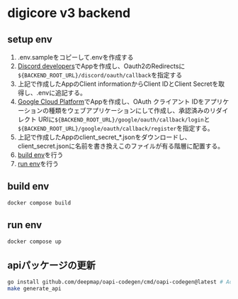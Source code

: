 # digicore v3 backend

## setup env

1. .env.sampleをコピーして.envを作成する
1. [Discord developers](https://discord.com/developers/applications)でAppを作成し、Oauth2のRedirectsに`${BACKEND_ROOT_URL}/discord/oauth/callback`を指定する
1. 上記で作成したAppのClient informationからClient IDとClient Secretを取得し、.envに追記する。
1. [Google Cloud Platform](https://console.cloud.google.com/home/dashboard)でAppを作成し、OAuth クライアント IDをアプリケーションの種類をウェブアプリケーションにして作成し、承認済みのリダイレクト URIに`${BACKEND_ROOT_URL}/google/oauth/callback/login`と`${BACKEND_ROOT_URL}/google/oauth/callback/register`を指定する。
1. 上記で作成したAppのclient_secret_*.jsonをダウンロードし、client_secret.jsonに名前を書き換えこのファイルが有る階層に配置する。
1. [build env](#build-env)を行う
1. [run env](#run-env)を行う
<!-- 1. [db migration](#db-migration)を行う -->

## build env

```sh
docker compose build
```

## run env

```sh
docker compose up
```

## apiパッケージの更新

```sh
go install github.com/deepmap/oapi-codegen/cmd/oapi-codegen@latest # Add "${HOME}"/go/bin to PATH
make generate_api
```

